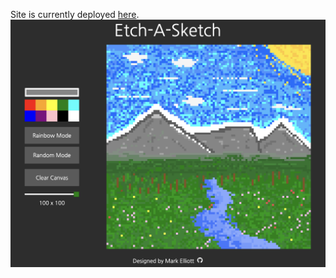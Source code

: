 Site is currently deployed [here](https://mark-elliott5.github.io/Etch-a-Sketch/).
![Etch-A-Sketch](EtchASketch.png)
